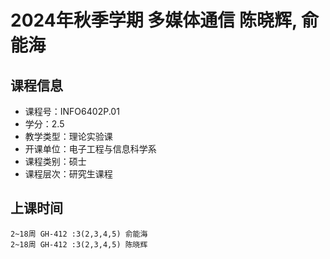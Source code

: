 # 2024年秋季学期 多媒体通信 陈晓辉, 俞能海






## 课程信息

- 课程号：INFO6402P.01
- 学分：2.5
- 教学类型：理论实验课
- 开课单位：电子工程与信息科学系
- 课程类别：硕士
- 课程层次：研究生课程

## 上课时间

```
2~18周 GH-412 :3(2,3,4,5) 俞能海
2~18周 GH-412 :3(2,3,4,5) 陈晓辉
```

